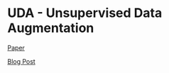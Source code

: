 # UDA - Unsupervised Data Augmentation

[Paper](https://arxiv.org/abs/1904.12848)

[Blog Post](https://ai.googleblog.com/2019/07/advancing-semi-supervised-learning-with.html)

## 